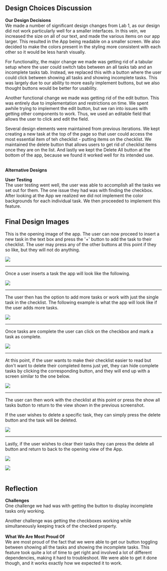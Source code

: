Design Choices Discussion
------------------------------------------------------
**Our Design Decisions** <br>
We made a number of significant design changes from Lab 1, as our design did not work particularly well for a smaller
interfaces. In this vein, we increased the size on all of our text, and made the various items on our app larger. This
resulted in the App being readable on a smaller screen. We also decided to make the colors present in the styling more
consistent with each other so it would be less harsh visually.

For functionality, the major change we made was getting rid of a tabular setup where the user could switch tabs between
an all tasks tab and an incomplete tasks tab. Instead, we replaced this with a button where the user could click between
showing all tasks and showing incomplete tasks. This was largely due to our ability to more easily implement buttons,
but we also thought buttons would be better for usability.

Another functional change we made was getting rid of the edit button. This was entirely due to implementation and
restrictions on time. We spent awhile trying to implement the edit button, but we ran into issues with getting other
components to work. Thus, we used an editable field that allows the user to click and edit the field.

Several design elements were maintained from previous iterations. We kept creating a new task at the top of the
page so that user could access the most essential item of teh checklist - putting items on the checklist. We maintained
the delete button that allows users to get rid of checklist items once they are on the list. And lastly we kept the
Delete All button at the bottom of the app, because we found it worked well for its intended use.
<br>
<br>

**Alternative Designs** <br>





**User Testing** <br>
The user testing went well, the user was able to accomplish all the tasks we set out for them. The one issue they had 
was with finding the checkbox. After looking at the App we realized we did not implement the color backgrounds for each 
individual task. We then proceeded to implement this feature.

Final Design Images
------------------------------------------------------
This is the opening image of the app. The user can now proceed to insert a new task in the text box and press the '+'
button to add the task to their checklist. The user may press any of the other buttons at this point if they so like, but
they will not do anything.

![](docs/Lab2_screenshots/openApp.png)

-----

Once a user inserts a task the app will look like the following.

![](docs/Lab2_screenshots/oneTask.png)

----

The user then has the option to add more tasks or work with just the single task in the checklist. The following example 
is what the app will look like if the user adds more tasks.

![](docs/Lab2_screenshots/moreTasks.png)

----

Once tasks are complete the user can click on the checkbox and mark a task as complete.

![](docs/Lab2_screenshots/someChecked.png)

----

At this point, if the user wants to make their checklist easier to read but don't want to delete their completed items 
just yet, they can hide complete tasks by clicking the corresponding button, and they will end up with a screen similar 
to the one below.

![](docs/Lab2_screenshots/hideCompleted.png)

----

The user can then work with the checklist at this point or press the show all tasks button to return to the view shown 
in the previous screenshot.

If the user wishes to delete a specific task, they can simply press the delete button and the task will be deleted.

![](docs/Lab2_screenshots/deleteTask.png)

----

Lastly, if the user wishes to clear their tasks they can press the delete all button and return to back to the opening 
view of the App.

![](docs/Lab2_screenshots/allChecked.png)

![](docs/Lab2_screenshots/openApp.png)
<br><br>

Reflection
------------------------------------------------------
**Challenges**<br>
One challenge we had was with getting the button to display incomplete tasks only working. 

Another challenge was getting the checkboxes working while simultaneously keeping track of the checked property.
<br>
<br>
**What We Are Most Proud Of**<br>
We are most proud of the fact that we were able to get our button toggling between showing all the tasks and showing 
the incomplete tasks. This feature took quite a lot of time to get right and involved a lot of different dependencies, 
making it hard to troubleshoot. We were able to get it done though, and it works exactly how we expected it to work.


